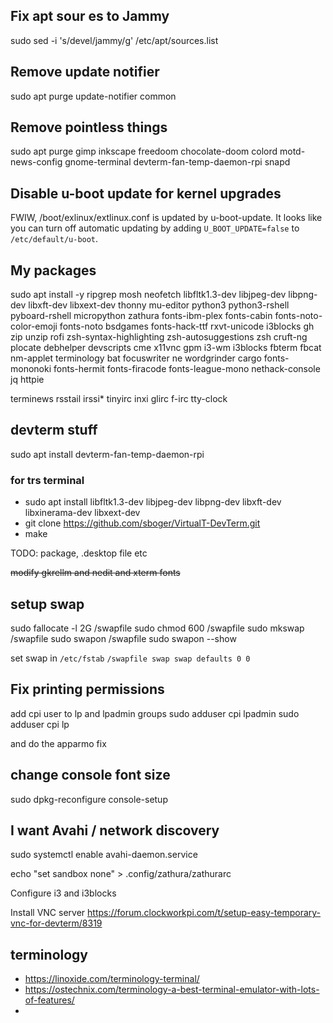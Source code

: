 
## Fix apt sour es to Jammy
sudo sed -i 's/devel/jammy/g' /etc/apt/sources.list

## Remove update notifier
sudo apt purge update-notifier common


## Remove pointless things
sudo apt purge gimp inkscape freedoom chocolate-doom colord motd-news-config gnome-terminal devterm-fan-temp-daemon-rpi snapd 


## Disable u-boot update for kernel upgrades
FWIW, /boot/exlinux/extlinux.conf is updated by u-boot-update. It looks like you can turn off automatic updating by adding `U_BOOT_UPDATE=false` to `/etc/default/u-boot`.


## My packages
  
sudo apt install -y 
ripgrep mosh neofetch libfltk1.3-dev libjpeg-dev libpng-dev libxft-dev libxext-dev thonny mu-editor python3 python3-rshell pyboard-rshell micropython zathura fonts-ibm-plex fonts-cabin fonts-noto-color-emoji fonts-noto bsdgames fonts-hack-ttf rxvt-unicode i3blocks gh zip unzip rofi zsh-syntax-highlighting zsh-autosuggestions zsh cruft-ng plocate debhelper devscripts cme x11vnc gpm i3-wm i3blocks fbterm fbcat nm-applet terminology bat focuswriter ne wordgrinder cargo fonts-mononoki fonts-hermit fonts-firacode fonts-league-mono nethack-console jq httpie


terminews rsstail irssi* tinyirc inxi glirc f-irc tty-clock


## devterm stuff

sudo apt install devterm-fan-temp-daemon-rpi

### for trs terminal

- sudo apt install libfltk1.3-dev libjpeg-dev libpng-dev libxft-dev libxinerama-dev libxext-dev
- git clone https://github.com/sboger/VirtualT-DevTerm.git
- make

TODO: package, .desktop file etc

~~modify gkrellm and nedit and xterm fonts~~


## setup swap

sudo fallocate -l 2G /swapfile
sudo chmod 600 /swapfile
sudo mkswap /swapfile
sudo swapon /swapfile
sudo swapon --show
   
set swap in `/etc/fstab`
`/swapfile swap swap defaults 0 0`


## Fix printing permissions
add cpi user to lp and lpadmin groups
sudo adduser cpi lpadmin
sudo adduser cpi lp

and do the apparmo fix


## change console font size
sudo dpkg-reconfigure console-setup
  
  
## I want Avahi / network discovery
 sudo systemctl enable avahi-daemon.service
  

echo "set sandbox none" > .config/zathura/zathurarc


  Configure i3 and i3blocks
  
  
  Install VNC server
  https://forum.clockworkpi.com/t/setup-easy-temporary-vnc-for-devterm/8319
  
  
  
  
## terminology

- https://linoxide.com/terminology-terminal/
- https://ostechnix.com/terminology-a-best-terminal-emulator-with-lots-of-features/
- 